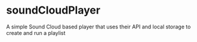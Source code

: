 # soundCloudPlayer
A simple Sound Cloud based player that uses their API and local storage to create and run a playlist
